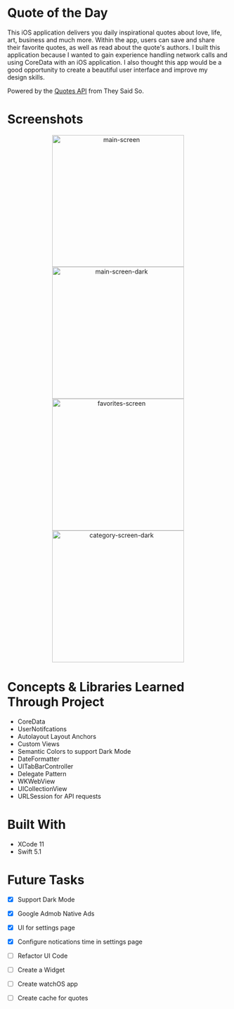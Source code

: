 # Quote of the Day

This iOS application delivers you daily inspirational quotes about love, life, art, business and much more. Within the app, users can save and share their favorite quotes, as well as read about the quote's authors. I built this application because I wanted to gain experience handling network calls and using CoreData with an iOS application. I also thought this app would be a good opportunity to create a beautiful user interface and improve my design skills.

Powered by the [Quotes API](https://theysaidso.com/api/) from They Said So.

# Screenshots
<div align="center">
    <img src="https://i.ibb.co/3WYg3jQ/main-screen.png" alt="main-screen" border="0" height="300">
    <img src="https://i.ibb.co/MBMhY6n/main-screen-dark.png" alt="main-screen-dark" border="0" height="300">
    <img src="https://i.ibb.co/D5qdTtX/favorites-screen.png" alt="favorites-screen" border="0" height="300">  
    <img src="https://i.ibb.co/3s109Jp/category-screen-dark.png" alt="category-screen-dark" border="0" height="300">
</div>

# Concepts & Libraries Learned Through Project
- CoreData
- UserNotifcations
- Autolayout Layout Anchors
- Custom Views
- Semantic Colors to support Dark Mode
- DateFormatter
- UITabBarController
- Delegate Pattern
- WKWebView
- UICollectionView
- URLSession for API requests

# Built With
- XCode 11
- Swift 5.1

# Future Tasks
- [X] Support Dark Mode
- [X] Google Admob Native Ads
- [X] UI for settings page
- [x] Configure notications time in settings page
- [ ] Refactor UI Code
- [ ] Create a Widget
- [ ] Create watchOS app
- [ ] Create cache for quotes

